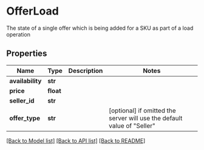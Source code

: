 # OfferLoad

The state of a single offer which is being added for a SKU as part of a load operation

## Properties
Name | Type | Description | Notes
------------ | ------------- | ------------- | -------------
**availability** | **str** |  | 
**price** | **float** |  | 
**seller_id** | **str** |  | 
**offer_type** | **str** |  | [optional]  if omitted the server will use the default value of "Seller"

[[Back to Model list]](../README.md#documentation-for-models) [[Back to API list]](../README.md#documentation-for-api-endpoints) [[Back to README]](../README.md)


